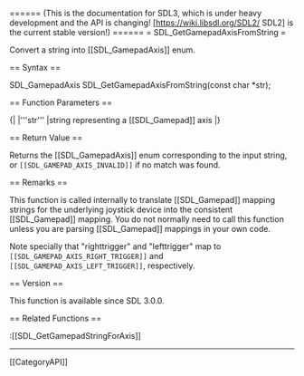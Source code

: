 ====== (This is the documentation for SDL3, which is under heavy development and the API is changing! [https://wiki.libsdl.org/SDL2/ SDL2] is the current stable version!) ======
= SDL_GetGamepadAxisFromString =

Convert a string into [[SDL_GamepadAxis]] enum.

== Syntax ==

<syntaxhighlight lang='c'>
SDL_GamepadAxis SDL_GetGamepadAxisFromString(const char *str);
</syntaxhighlight>

== Function Parameters ==

{|
|'''str'''
|string representing a [[SDL_Gamepad]] axis
|}

== Return Value ==

Returns the [[SDL_GamepadAxis]] enum corresponding to the input string, or
<code>[[SDL_GAMEPAD_AXIS_INVALID]]</code> if no match was found.

== Remarks ==

This function is called internally to translate [[SDL_Gamepad]] mapping
strings for the underlying joystick device into the consistent
[[SDL_Gamepad]] mapping. You do not normally need to call this function
unless you are parsing [[SDL_Gamepad]] mappings in your own code.

Note specially that "righttrigger" and "lefttrigger" map to
<code>[[SDL_GAMEPAD_AXIS_RIGHT_TRIGGER]]</code> and
<code>[[SDL_GAMEPAD_AXIS_LEFT_TRIGGER]]</code>, respectively.

== Version ==

This function is available since SDL 3.0.0.

== Related Functions ==

:[[SDL_GetGamepadStringForAxis]]

----
[[CategoryAPI]]



